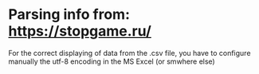 # Parsing info from: https://stopgame.ru/
For the correct displaying of data from the .csv file, you have to configure manually the utf-8 encoding in the MS Excel (or smwhere else)
